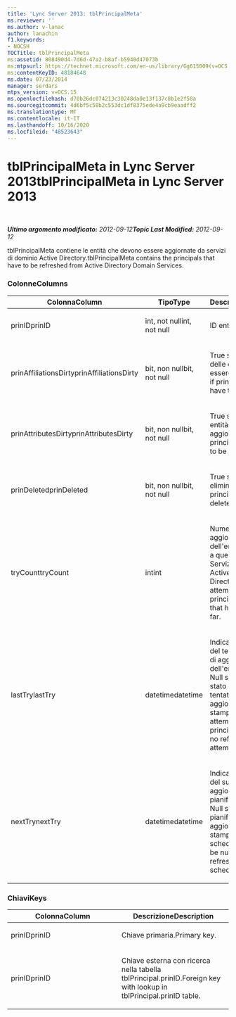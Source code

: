 ```yaml
---
title: 'Lync Server 2013: tblPrincipalMeta'
ms.reviewer: ''
ms.author: v-lanac
author: lanachin
f1.keywords:
- NOCSH
TOCTitle: tblPrincipalMeta
ms:assetid: 808490d4-7d6d-47a2-b8af-b5940d47073b
ms:mtpsurl: https://technet.microsoft.com/en-us/library/Gg615009(v=OCS.15)
ms:contentKeyID: 48184648
ms.date: 07/23/2014
manager: serdars
mtps_version: v=OCS.15
ms.openlocfilehash: d70b26dc074213c30248da0e13f137c8b1e2f58a
ms.sourcegitcommit: 4d6bf5c58b2c553dc1df8375ede4a9cb9eaadff2
ms.translationtype: MT
ms.contentlocale: it-IT
ms.lasthandoff: 10/16/2020
ms.locfileid: "48523643"
---
```

# <a name="tblprincipalmeta-in-lync-server-2013"></a><span data-ttu-id="4e667-102">tblPrincipalMeta in Lync Server 2013</span><span class="sxs-lookup"><span data-stu-id="4e667-102">tblPrincipalMeta in Lync Server 2013</span></span>

<div data-xmlns="http://www.w3.org/1999/xhtml">

<div class="topic" data-xmlns="http://www.w3.org/1999/xhtml" data-msxsl="urn:schemas-microsoft-com:xslt" data-cs="https://msdn.microsoft.com/">

<div data-asp="https://msdn2.microsoft.com/asp">



</div>

<div id="mainSection">

<div id="mainBody">

<span> </span>

<span data-ttu-id="4e667-103">_**Ultimo argomento modificato:** 2012-09-12_</span><span class="sxs-lookup"><span data-stu-id="4e667-103">_**Topic Last Modified:** 2012-09-12_</span></span>

<span data-ttu-id="4e667-104">tblPrincipalMeta contiene le entità che devono essere aggiornate da servizi di dominio Active Directory.</span><span class="sxs-lookup"><span data-stu-id="4e667-104">tblPrincipalMeta contains the principals that have to be refreshed from Active Directory Domain Services.</span></span>

### <a name="columns"></a><span data-ttu-id="4e667-105">Colonne</span><span class="sxs-lookup"><span data-stu-id="4e667-105">Columns</span></span>

<table>
<colgroup>
<col style="width: 33%" />
<col style="width: 33%" />
<col style="width: 33%" />
</colgroup>
<thead>
<tr class="header">
<th><span data-ttu-id="4e667-106">Colonna</span><span class="sxs-lookup"><span data-stu-id="4e667-106">Column</span></span></th>
<th><span data-ttu-id="4e667-107">Tipo</span><span class="sxs-lookup"><span data-stu-id="4e667-107">Type</span></span></th>
<th><span data-ttu-id="4e667-108">Descrizione</span><span class="sxs-lookup"><span data-stu-id="4e667-108">Description</span></span></th>
</tr>
</thead>
<tbody>
<tr class="odd">
<td><p><span data-ttu-id="4e667-109">prinID</span><span class="sxs-lookup"><span data-stu-id="4e667-109">prinID</span></span></p></td>
<td><p><span data-ttu-id="4e667-110">int, not null</span><span class="sxs-lookup"><span data-stu-id="4e667-110">int, not null</span></span></p></td>
<td><p><span data-ttu-id="4e667-111">ID entità.</span><span class="sxs-lookup"><span data-stu-id="4e667-111">Principal ID.</span></span></p></td>
</tr>
<tr class="even">
<td><p><span data-ttu-id="4e667-112">prinAffiliationsDirty</span><span class="sxs-lookup"><span data-stu-id="4e667-112">prinAffiliationsDirty</span></span></p></td>
<td><p><span data-ttu-id="4e667-113">bit, non null</span><span class="sxs-lookup"><span data-stu-id="4e667-113">bit, not null</span></span></p></td>
<td><p><span data-ttu-id="4e667-114">True se le affiliazioni delle entità devono essere aggiornate.</span><span class="sxs-lookup"><span data-stu-id="4e667-114">True if principal affiliations have to be refreshed.</span></span></p></td>
</tr>
<tr class="odd">
<td><p><span data-ttu-id="4e667-115">prinAttributesDirty</span><span class="sxs-lookup"><span data-stu-id="4e667-115">prinAttributesDirty</span></span></p></td>
<td><p><span data-ttu-id="4e667-116">bit, non null</span><span class="sxs-lookup"><span data-stu-id="4e667-116">bit, not null</span></span></p></td>
<td><p><span data-ttu-id="4e667-117">True se gli attributi delle entità devono essere aggiornati.</span><span class="sxs-lookup"><span data-stu-id="4e667-117">True if principal attributes have to be refreshed.</span></span></p></td>
</tr>
<tr class="even">
<td><p><span data-ttu-id="4e667-118">prinDeleted</span><span class="sxs-lookup"><span data-stu-id="4e667-118">prinDeleted</span></span></p></td>
<td><p><span data-ttu-id="4e667-119">bit, non null</span><span class="sxs-lookup"><span data-stu-id="4e667-119">bit, not null</span></span></p></td>
<td><p><span data-ttu-id="4e667-120">True se l'entità è stata eliminata.</span><span class="sxs-lookup"><span data-stu-id="4e667-120">True if the principal has been deleted.</span></span></p></td>
</tr>
<tr class="odd">
<td><p><span data-ttu-id="4e667-121">tryCount</span><span class="sxs-lookup"><span data-stu-id="4e667-121">tryCount</span></span></p></td>
<td><p><span data-ttu-id="4e667-122">int</span><span class="sxs-lookup"><span data-stu-id="4e667-122">int</span></span></p></td>
<td><p><span data-ttu-id="4e667-123">Numero di tentativi di aggiornamento dell'entità eseguiti fino a questo momento da Servizi di dominio Active Directory.</span><span class="sxs-lookup"><span data-stu-id="4e667-123">Number of attempts to refresh the principal from AD DS that have happened so far.</span></span></p></td>
</tr>
<tr class="even">
<td><p><span data-ttu-id="4e667-124">lastTry</span><span class="sxs-lookup"><span data-stu-id="4e667-124">lastTry</span></span></p></td>
<td><p><span data-ttu-id="4e667-125">datetime</span><span class="sxs-lookup"><span data-stu-id="4e667-125">datetime</span></span></p></td>
<td><p><span data-ttu-id="4e667-p101">Indicatore di data e ora del tentativo più recente di aggiornamento dell'entità. Può essere Null se non è ancora stato eseguito alcun tentativo di aggiornamento.</span><span class="sxs-lookup"><span data-stu-id="4e667-p101">Time stamp from the latest attempt to refresh the principal. Can be null if no refresh has been attempted yet.</span></span></p></td>
</tr>
<tr class="odd">
<td><p><span data-ttu-id="4e667-128">nextTry</span><span class="sxs-lookup"><span data-stu-id="4e667-128">nextTry</span></span></p></td>
<td><p><span data-ttu-id="4e667-129">datetime</span><span class="sxs-lookup"><span data-stu-id="4e667-129">datetime</span></span></p></td>
<td><p><span data-ttu-id="4e667-p102">Indicatore di data e ora del successivo aggiornamento pianificato. Può essere Null se non sono stati pianificati ulteriori aggiornamenti.</span><span class="sxs-lookup"><span data-stu-id="4e667-p102">Time stamp for the next scheduled refresh. Can be null if no further refresh has been scheduled.</span></span></p></td>
</tr>
</tbody>
</table>


### <a name="keys"></a><span data-ttu-id="4e667-132">Chiavi</span><span class="sxs-lookup"><span data-stu-id="4e667-132">Keys</span></span>

<table>
<colgroup>
<col style="width: 50%" />
<col style="width: 50%" />
</colgroup>
<thead>
<tr class="header">
<th><span data-ttu-id="4e667-133">Colonna</span><span class="sxs-lookup"><span data-stu-id="4e667-133">Column</span></span></th>
<th><span data-ttu-id="4e667-134">Descrizione</span><span class="sxs-lookup"><span data-stu-id="4e667-134">Description</span></span></th>
</tr>
</thead>
<tbody>
<tr class="odd">
<td><p><span data-ttu-id="4e667-135">prinID</span><span class="sxs-lookup"><span data-stu-id="4e667-135">prinID</span></span></p></td>
<td><p><span data-ttu-id="4e667-136">Chiave primaria.</span><span class="sxs-lookup"><span data-stu-id="4e667-136">Primary key.</span></span></p></td>
</tr>
<tr class="even">
<td><p><span data-ttu-id="4e667-137">prinID</span><span class="sxs-lookup"><span data-stu-id="4e667-137">prinID</span></span></p></td>
<td><p><span data-ttu-id="4e667-138">Chiave esterna con ricerca nella tabella tblPrincipal.prinID.</span><span class="sxs-lookup"><span data-stu-id="4e667-138">Foreign key with lookup in tblPrincipal.prinID table.</span></span></p></td>
</tr>
</tbody>
</table>


</div>

<span> </span>

</div>

</div>

</div>

